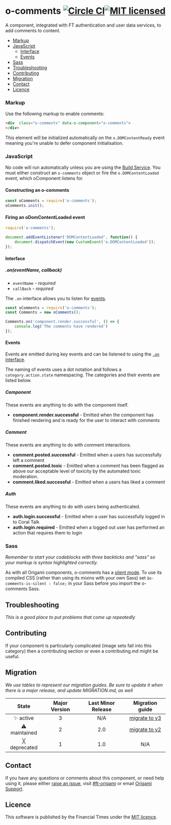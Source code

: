 o-comments [![Circle CI](https://circleci.com/gh/Financial-Times/o-comments/tree/master.svg?style=svg)](https://circleci.com/gh/Financial-Times/o-comments/tree/master)[![MIT licensed](https://img.shields.io/badge/license-MIT-blue.svg)](#licence)
=================

A component, integrated with FT authentication and user data services, to add comments to content.

- [Markup](#markup)
- [JavaScript](#javascript)
	- [Interface](#interface)
	- [Events](#events)
- [Sass](#sass)
- [Troubleshooting](#troubleshooting)
- [Contributing](#contributing)
- [Migration](#migration)
- [Contact](#contact)
- [Licence](#licence)

### Markup

Use the following markup to enable comments:

```html
<div  class="o-comments" data-o-component="o-comments">
</div>
```

This element will be initialized automatically on the `o.DOMContentReady` event meaning you're unable to defer component initialisation.

### JavaScript

No code will run automatically unless you are using the [Build Service](https://www.ft.com/__origami/service/build/v2/). You must either construct an `o-comments` object or fire the `o.DOMContentLoaded` event, which oComponent listens for.

#### Constructing an o-comments

```js
const oComments = require('o-comments');
oComments.init();
```

#### Firing an oDomContentLoaded event

```js
require('o-comments');

document.addEventListener('DOMContentLoaded', function() {
	document.dispatchEvent(new CustomEvent('o.DOMContentLoaded'));
});
```

#### Interface

##### .on(eventName, callback)

- `eventName` - *required*
- `callBack` - *required*

The `.on` interface allows you to listen for [events](#events).

```js
const oComments = require('o-comments');
const Comments = new oComments();

Comments.on('component.render.successful', () => {
	console.log('The comments have rendered')
});

```


#### Events

Events are emitted during key events and can be listened to using the [`.on` interface](#on).

The naming of events uses a dot notation and follows a `category.action.state` namespacing. The categories and their events are listed below.


##### Component

These events are anything to do with the component itself.

- **component.render.successful** - Emitted when the component has finished rendering and is ready for the user to interact with comments 

##### Comment

These events are anything to do with comment interactions.

- **comment.posted.successful** - Emitted when a users has successfully left a comment
- **comment.posted.toxic** - Emitted when a comment has been flagged as above our acceptable level of toxicity by the automated toxic moderation.
- **comment.liked.successful** - Emitted when a users has liked a comment

##### Auth

These events are anything to do with users being authenticated.

- **auth.login.successful** - Emitted when a user has successfully logged in to Coral Talk
- **auth.login.required** - Emitted when a logged out user has performed an action that requires them to login

### Sass
_Remember to start your codeblocks with three backticks and "sass" so your markup is syntax highlighted correctly._

As with all Origami components, o-comments has a [silent mode](http://origami.ft.com/docs/syntax/scss/#silent-styles). To use its compiled CSS (rather than using its mixins with your own Sass) set `$o-comments-is-silent : false;` in your Sass before you import the o-comments Sass.

## Troubleshooting
_This is a good place to put problems that come up repeatedly_

## Contributing
If your component is particularly complicated (image sets fall into this category) then a contributing section or even a contributing.md might be useful.

## Migration

_We use tables to represent our migration guides. Be sure to update it when there is a major release, and update MIGRATION.md, as well_

State | Major Version | Last Minor Release | Migration guide |
:---: | :---: | :---: | :---:
✨ active | 3 | N/A | [migrate to v3](MIGRATION.md#migrating-from-v2-to-v3) |
⚠ maintained | 2 | 2.0 | [migrate to v2](MIGRATION.md#migrating-from-v1-to-v2) |
╳ deprecated | 1 | 1.0 | N/A |

## Contact

If you have any questions or comments about this component, or need help using it, please either [raise an issue](https://github.com/Financial-Times/o-comments/issues), visit [#ft-origami](https://financialtimes.slack.com/messages/ft-origami/) or email [Origami Support](mailto:origami-support@ft.com).

## Licence

This software is published by the Financial Times under the [MIT licence](http://opensource.org/licenses/MIT).
